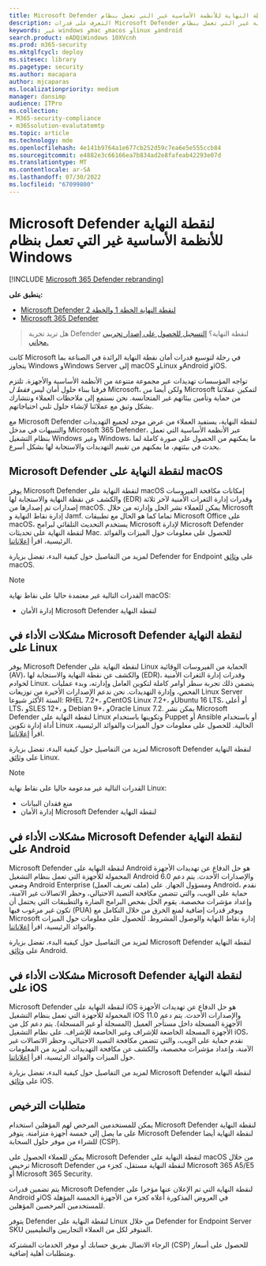 ```yaml
---
title: Microsoft Defender لنقطة النهاية للأنظمة الأساسية غير التي تعمل بنظام Windows
description: التعرف على قدرات Microsoft Defender لنقطة النهاية للأنظمة الأساسية غير التي تعمل بنظام Windows
keywords: غير windows وmac وmacos وlinux وandroid
search.product: eADQiWindows 10XVcnh
ms.prod: m365-security
ms.mktglfcycl: deploy
ms.sitesec: library
ms.pagetype: security
ms.author: macapara
author: mjcaparas
ms.localizationpriority: medium
manager: dansimp
audience: ITPro
ms.collection:
- M365-security-compliance
- m365solution-evalutatemtp
ms.topic: article
ms.technology: mde
ms.openlocfilehash: 4e141b9764a1e677cb252d59c7ea6e5e555ccb84
ms.sourcegitcommit: e4882e3c66166ea7b834ad2e8fafeab42293e07d
ms.translationtype: MT
ms.contentlocale: ar-SA
ms.lasthandoff: 07/30/2022
ms.locfileid: "67099800"
---
```

# <a name="microsoft-defender-for-endpoint-for-non-windows-platforms"></a>Microsoft Defender لنقطة النهاية للأنظمة الأساسية غير التي تعمل بنظام Windows

[!INCLUDE [Microsoft 365 Defender rebranding](../../includes/microsoft-defender.md)]

**ينطبق على:**
- [Microsoft Defender لنقطة النهاية الخطة 1 والخطة 2](https://go.microsoft.com/fwlink/p/?linkid=2154037)
- [Microsoft 365 Defender](https://go.microsoft.com/fwlink/?linkid=2118804)

> هل تريد تجربة Defender لنقطة النهاية؟ [التسجيل للحصول على إصدار تجريبي مجاني.](https://signup.microsoft.com/create-account/signup?products=7f379fee-c4f9-4278-b0a1-e4c8c2fcdf7e&ru=https://aka.ms/MDEp2OpenTrial?ocid=docs-wdatp-exposedapis-abovefoldlink)

كانت Microsoft في رحلة لتوسيع قدرات أمان نقطة النهاية الرائدة في الصناعة بما يتجاوز Windows وWindows Server إلى macOS وLinux وAndroid وiOS.

تواجه المؤسسات تهديدات عبر مجموعة متنوعة من الأنظمة الأساسية والأجهزة. تلتزم فرقنا ببناء حلول أمان ليس *فقط ل* Microsoft، ولكن أيضا *من* Microsoft لتمكين عملائنا من حماية وتأمين بيئاتهم غير المتجانسة. نحن نستمع إلى ملاحظات العملاء ونتشارك بشكل وثيق مع عملائنا لإنشاء حلول تلبي احتياجاتهم.

مع Microsoft Defender لنقطة النهاية، يستفيد العملاء من عرض موحد لجميع التهديدات والتنبيهات في مدخل Microsoft 365 Defender، عبر الأنظمة الأساسية التي تعمل بنظام التشغيل Windows وغير Windows، ما يمكنهم من الحصول على صورة كاملة لما يحدث في بيئتهم، ما يمكنهم من تقييم التهديدات والاستجابة لها بشكل أسرع.

## <a name="microsoft-defender-for-endpoint-on-macos"></a>Microsoft Defender لنقطة النهاية على macOS

يوفر Microsoft Defender لنقطة النهاية على macOS إمكانات مكافحة الفيروسات والكشف عن نقطة النهاية والاستجابة لها (EDR) وقدرات إدارة الثغرات الأمنية لآخر ثلاثة إصدارات تم إصدارها من macOS. يمكن للعملاء نشر الحل وإدارته من خلال Microsoft إدارة نقاط النهاية و Jamf. تماما كما هو الحال مع تطبيقات Microsoft Office على macOS، يستخدم التحديث التلقائي لبرامج Microsoft لإدارة Microsoft Defender لنقطة النهاية على تحديثات Mac. للحصول على معلومات حول الميزات والفوائد الرئيسية، اقرأ [إعلاناتنا](https://techcommunity.microsoft.com/t5/microsoft-defender-atp/bg-p/MicrosoftDefenderATPBlog/label-name/macOS).

لمزيد من التفاصيل حول كيفية البدء، تفضل بزيارة Defender for Endpoint على [وثائق](microsoft-defender-endpoint-mac.md) macOS.

> [!NOTE]
> القدرات التالية غير معتمدة حاليا على نقاط نهاية macOS:
>
> - إدارة الأمان Microsoft Defender لنقطة النهاية

## <a name="microsoft-defender-for-endpoint-on-linux"></a>مشكلات الأداء في Microsoft Defender لنقطة النهاية على Linux

يوفر Microsoft Defender لنقطة النهاية على Linux الحماية من الفيروسات الوقائية (AV)، والكشف عن نقطة النهاية والاستجابة لها (EDR)، وقدرات إدارة الثغرات الأمنية لخوادم Linux. يتضمن ذلك تجربة سطر أوامر كاملة لتكوين العامل وإدارته، وبدء عمليات الفحص، وإدارة التهديدات. نحن ندعم الإصدارات الأخيرة من توزيعات Linux Server الستة الأكثر شيوعا: RHEL 7.2+، وCentOS Linux 7.2+، وUbuntu 16 LTS، أو أعلى LTS، وSLES 12+، و Debian 9+، وOracle Linux 7.2. يمكن نشر Microsoft Defender لنقطة النهاية على Linux وتكوينها باستخدام Puppet أو Ansible أو باستخدام أداة إدارة تكوين Linux الحالية. للحصول على معلومات حول الميزات والفوائد الرئيسية، اقرأ [إعلاناتنا](https://techcommunity.microsoft.com/t5/microsoft-defender-atp/bg-p/MicrosoftDefenderATPBlog/label-name/Linux).

لمزيد من التفاصيل حول كيفية البدء، تفضل بزيارة Microsoft Defender لنقطة النهاية على [وثائق](microsoft-defender-endpoint-linux.md) Linux.


> [!NOTE]
> القدرات التالية غير مدعومة حاليا على نقاط نهاية Linux:
>
> - منع فقدان البيانات
> - إدارة الأمان Microsoft Defender لنقطة النهاية

## <a name="microsoft-defender-for-endpoint-on-android"></a>مشكلات الأداء في Microsoft Defender لنقطة النهاية على Android

Microsoft Defender لنقطة النهاية على Android هو حل الدفاع عن تهديدات الأجهزة المحمولة للأجهزة التي تعمل بنظام التشغيل Android 6.0 والإصدارات الأحدث. يتم دعم وضعي Android Enterprise (ملف تعريف العمل) ومسؤول الجهاز. على Android، نقدم حماية على الويب، والتي تتضمن مكافحة التصيد الاحتيالي، وحظر الاتصالات غير الآمنة، وإعداد مؤشرات مخصصة. يقوم الحل بفحص البرامج الضارة والتطبيقات التي يحتمل أن تكون غير مرغوب فيها (PUA) ويوفر قدرات إضافية لمنع الخرق من خلال التكامل مع Microsoft إدارة نقاط النهاية والوصول المشروط. للحصول على معلومات حول الميزات والفوائد الرئيسية، اقرأ [إعلاناتنا](https://techcommunity.microsoft.com/t5/microsoft-defender-atp/bg-p/MicrosoftDefenderATPBlog/label-name/Android).

لمزيد من التفاصيل حول كيفية البدء، تفضل بزيارة Microsoft Defender لنقطة النهاية على [وثائق](microsoft-defender-endpoint-android.md) Android.

## <a name="microsoft-defender-for-endpoint-on-ios"></a>مشكلات الأداء في Microsoft Defender لنقطة النهاية على iOS

Microsoft Defender لنقطة النهاية على iOS هو حل الدفاع عن تهديدات الأجهزة المحمولة للأجهزة التي تعمل بنظام التشغيل iOS 11.0 والإصدارات الأحدث. يتم دعم الأجهزة المسجلة داخل مستأجر العميل (المسجلة أو غير المسجلة). يتم دعم كل من الأجهزة المسجلة الخاضعة للإشراف وغير الخاضعة للإشراف. على نظام التشغيل iOS، نقدم حماية على الويب، والتي تتضمن مكافحة التصيد الاحتيالي، وحظر الاتصالات غير الآمنة، وإعداد مؤشرات مخصصة، والكشف عن مكافحة التهديدات. لمزيد من المعلومات حول الميزات والفوائد الرئيسية، اقرأ [إعلاناتنا](https://techcommunity.microsoft.com/t5/microsoft-defender-for-endpoint/bg-p/MicrosoftDefenderATPBlog/label-name/iOS).

لمزيد من التفاصيل حول كيفية البدء، تفضل بزيارة Microsoft Defender لنقطة النهاية على [وثائق](microsoft-defender-endpoint-ios.md) iOS.

## <a name="licensing-requirements"></a>متطلبات الترخيص

يمكن للمستخدمين المرخص لهم المؤهلين استخدام Microsoft Defender لنقطة النهاية على ما يصل إلى خمسة أجهزة متزامنة. يتوفر Microsoft Defender لنقطة النهاية أيضا للشراء من موفر حلول السحابة (CSP).

يمكن للعملاء الحصول على Microsoft Defender لنقطة النهاية على macOS من خلال ترخيص Microsoft Defender لنقطة النهاية مستقل، كجزء من Microsoft 365 A5/E5 أو Microsoft 365 Security.

يتم تضمين قدرات Microsoft Defender لنقطة النهاية التي تم الإعلان عنها مؤخرا على Android وiOS في العروض المذكورة أعلاه كجزء من الأجهزة الخمسة المؤهلة للمستخدمين المرخصين المؤهلين.

يتوفر Defender لنقطة النهاية على Linux من خلال Defender for Endpoint Server SKU المتوفر لكل من العملاء التجاريين والتعليميين.

الرجاء الاتصال بفريق حسابك أو موفر الخدمات المشتركة (CSP) للحصول على أسعار ومتطلبات أهلية إضافية.
